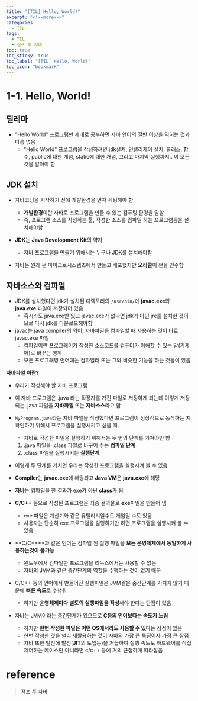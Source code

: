 ```yaml
---
title: "[TIL] Hello, World!"
excerpt: "<!--more-->"
categories:
  - TIL
tags:
  - TIL
  - 점프 투 자바
toc: true
toc_sticky: true
toc_label: "[TIL] Hello, World!"
toc_icon: "bookmark"
---
```


# 1-1. Hello, World!

## 딜레마

- "Hello World" 프로그램만 제대로 공부하면 자바 언어의 절반 이상을 익히는 것과 다름 없음
  - "Hello World" 프로그램을 작성하려면 jdk설치, 인텔리제이 설치, 클래스, 함수, public에 대한 개념, static에 대한 개념, 그리고 마지막 실행까지.. 이 모든것을 알아야 함

## JDK 설치

- 자바코딩을 시작하기 전에 개발환경을 먼저 세팅해야 함
  - **개발환경**이란 자바로 프로그램을 만들 수 있는 컴퓨팅 환경을 말함
  - 즉, 프로그램 소스를 작성하는 툴, 작성한 소스를 컴파일 하는 프로그램등을 설치해야함

- **JDK**는 **Java Development Kit**의 약자
  - 자바 프로그램을 만들기 위해서는 누구나 JDK를 설치해야함

- 자바는 원래 썬 마이크로시스템즈에서 만들고 배포했지만 **오라클**이 썬을 인수함

## 자바소스와 컴파일

- JDK를 설치했다면 jdk가 설치된 디렉토리의 `/usr/bin/`에 **javac.exe**와 **java.exe** 파일이 저장되어 있음
  - 혹시라도 java.exe만 있고 javac.exe가 없다면 jdk가 아닌 jre를 설치한 것이므로 다시 jdk를 다운로드해야함
- javac는 java compiler의 약어, 자바파일을 컴파일할 때 사용하는 것이 바로 javac.exe 파일
  - 컴파일이란 프로그래머가 작성한 소스코드를 컴퓨터가 이해할 수 있는 말(기계어)로 바꾸는 행위
  - 모든 프로그래밍 언어에는 컴파일러 또는 그와 비슷한 기능을 하는 것들이 있음

**자바파일 이란?**

- 우리가 작성해야 할 자바 프로그램
- 이 자바 프로그램은 .java 라는 확장자를 가진 파일로 저장하게 되는데 이렇게 저장되는 .java 파일을 **자바파일** 또는 **자바소스**라고 함

- `MyProgram.java`라는 자바 파일을 작성했다면 프로그램이 정상적으로 동작하는 지 확인하기 위해서 프로그램을 실행시키고 싶을 때

  - 자바로 작성한 파일을 실행하기 위해서는 두 번의 단계를 거쳐야만 함

  1. .java 파일을 .class 파일로 바꾸어 주는 **컴파일 단계**
  2. .class 파일을 실행시키는 **실행단계**

- 이렇게 두 단계를 거치면 우리는 작성한 프로그램을 실행시켜 볼 수 있음

- **Compiler**는 **javac.exe**에 해당되고 **Java VM**은 **java.exe**에 해당

- **자바**는 컴파일을 한 결과가 exe가 아닌 **class**가 됨
- **C/C++** 등으로 작성된 프로그램은 최종 결과물로 **exe**파일을 만들어 냄
  - exe 파일은 계산기와 같은 유틸리티일수도 게임일 수도 있음
  - 사용자는 단순히 exe 프로그램을 실행하기만 하면 프로그램을 실행시켜 볼 수 있음
- **C/C++**과 같은 언어는 컴파일 된 실행 파일을 **모든 운영체제에서 동일하게 사용하는것이 불가능**
  - 윈도우에서 컴파일한 프로그램을 리눅스에서는 사용할 수 없음
  - 자바의 JVM과 같은 중간단계의 역할을 수행하는 것이 없기 때문
- C/C++ 등의 언어에서 만들어진 실행파일은 JVM같은 중간단계를 거치지 않기 때문에 **빠른 속도**로 수행됨
  - 하지만 운**영체제마다 별도의 실행파일을 작성**해야 한다는 단점이 있음
- 자바는 JVM이라는 중간단계가 있으므로 **C등의 언어보다는 속도가 느림**
  - 하지만 **한번 작성한 파일은 어떤 OS에서라도 사용할 수 있다**는 장점이 있음
  - 한번 작성한 것을 널리 재활용하는 것이 자바의 가장 큰 특징이자 가장 큰 장점
  - 자바 또한 발전에 발전(**JIT**의 도입등)을 거듭하여 실행 속도도 하드웨어를 직접 제어하는 케이스만 아니라면 c/c++ 등에 거의 근접하게 따라잡음

# reference

> [점프 투 자바](https://wikidocs.net/book/31)<br>